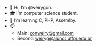- 👋 Hi, I’m @weirygon.
- 🎓 I’m computer science student.
- 🌱 I’m learning C, PHP, Assemlby.
- 📫 
    * Main: gonweiry@gmail.com
    * Second: weiryg@alunos.utfpr.edu.br 
